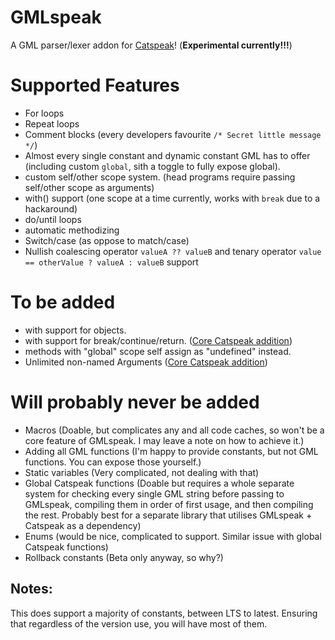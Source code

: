 # GMLspeak
 A GML parser/lexer addon for [Catspeak](https://github.com/katsaii/catspeak-lang)! (**Experimental currently!!!**)

# Supported Features
- For loops
- Repeat loops
- Comment blocks (every developers favourite `/* Secret little message */`)
- Almost every single constant and dynamic constant GML has to offer (including custom `global`, sith a toggle to fully expose global).
- custom self/other scope system. (head programs require passing self/other scope as arguments)
- with() support (one scope at a time currently, works with `break` due to a hackaround)
- do/until loops
- automatic methodizing
- Switch/case (as oppose to match/case)
- Nullish coalescing operator `valueA ?? valueB` and tenary operator `value == otherValue ? valueA : valueB` support

# To be added
- with support for objects.
- with support for break/continue/return. ([Core Catspeak addition](https://github.com/katsaii/catspeak-lang/issues/118))
- methods with "global" scope self assign as "undefined" instead.
- Unlimited non-named Arguments ([Core Catspeak addition](https://github.com/katsaii/catspeak-lang/issues/52))
  
# Will probably never be added
- Macros (Doable, but complicates any and all code caches, so won't be a core feature of GMLspeak. I may leave a note on how to achieve it.)
- Adding all GML functions (I'm happy to provide constants, but not GML functions. You can expose those yourself.)
- Static variables (Very complicated, not dealing with that)
- Global Catspeak functions (Doable but requires a whole separate system for checking every single GML string before passing to GMLspeak, compiling them in order of first usage, and then compiling the rest. Probably best for a separate library that utilises GMLspeak + Catspeak as a dependency)
- Enums (would be nice, complicated to support. Similar issue with global Catspeak functions)
- Rollback constants (Beta only anyway, so why?)

## Notes:
This does support a majority of constants, between LTS to latest. Ensuring that regardless of the version use, you will have most of them.
